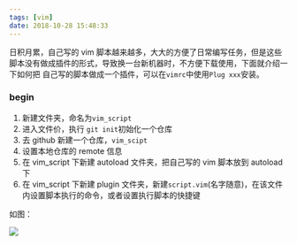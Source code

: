 ```yaml
---
tags: [vim]
date: 2018-10-28 15:48:33
---
```


日积月累，自己写的 vim 脚本越来越多，大大的方便了日常编写任务，但是这些脚本没有做成插件的形式，导致换一台新机器时，不方便下载使用，下面就介绍一下如何把
自己写的脚本做成一个插件，可以在`vimrc`中使用`Plug xxx`安装。

### begin

1.  新建文件夹，命名为`vim_script`
2.  进入文件价，执行 `git init`初始化一个仓库
3.  去 github 新建一个仓库，`vim_scipt`
4.  设置本地仓库的 remote 信息
5.  在 vim_script 下新建 autoload 文件夹，把自己写的 vim 脚本放到 autoload 下
6.  在 vim_script 下新建 plugin 文件夹，新建`script.vim`(名字随意)，在该文件内设置脚本执行的命令，或者设置执行脚本的快捷键

如图：

![](https://i.loli.net/2018/10/29/5bd692e0333fa.png)
